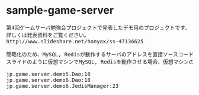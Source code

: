 # sample-game-server
<pre>
第4回ゲームサーバ勉強会プロジェクトで発表したデモ用のプロジェクトです。
詳しくは発表資料をご覧ください。
http://www.slideshare.net/honyax/ss-47136625

簡略化のため、MySQL, Redisが動作するサーバのアドレスを直接ソースコードに埋め込んでいます。
スライドのように仮想マシンでMySQL, Redisを動作させる場合、仮想マシンのIPアドレスに書き換えて下さい。

jp.game.server.demo5.Dao:18
jp.game.server.demo6.Dao:18
jp.game.server.demo6.JedisManager:23
</pre>
